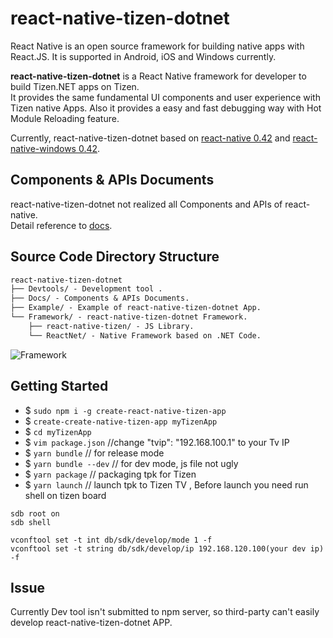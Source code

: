 # react-native-tizen-dotnet
React Native is an open source framework for building native apps with React.JS. It is supported in Android, iOS and Windows currently.

**react-native-tizen-dotnet** is a React Native framework for developer to build Tizen.NET apps on Tizen.  
It provides the same fundamental UI components and user experience with Tizen native Apps. Also it provides a easy and fast debugging way with Hot Module Reloading feature.

Currently, react-native-tizen-dotnet based on [react-native 0.42](https://github.com/facebook/react-native/tree/0.42-stable) and [react-native-windows 0.42](https://github.com/Microsoft/react-native-windows/tree/0.42-stable).  

## Components & APIs Documents

react-native-tizen-dotnet not realized all Components and APIs of react-native.  
Detail reference to [docs](Docs/doc-index.md).

## Source Code Directory Structure

```diff
react-native-tizen-dotnet
├── Devtools/ - Development tool .
├── Docs/ - Components & APIs Documents.
├── Example/ - Example of react-native-tizen-dotnet App.
└── Framework/ - react-native-tizen-dotnet Framework.
    ├── react-native-tizen/ - JS Library.
    └── ReactNet/ - Native Framework based on .NET Code.
```

![Framework](./Docs/img/Framework.PNG)


## Getting Started
-   $ ```sudo npm i -g create-react-native-tizen-app```
-   $ ```create-create-native-tizen-app myTizenApp```
-   $ ```cd myTizenApp```
-   $ ```vim package.json``` //change "tvip": "192.168.100.1" to your Tv IP
-   $ ```yarn bundle``` // for release mode
-   $ ```yarn bundle --dev``` // for dev mode, js file not ugly
-   $ ```yarn package``` // packaging tpk for Tizen
-   $ ```yarn launch``` // launch tpk to Tizen TV , Before launch you need run shell on tizen board

````shell
sdb root on 
sdb shell  

vconftool set -t int db/sdk/develop/mode 1 -f 
vconftool set -t string db/sdk/develop/ip 192.168.120.100(your dev ip) -f 
````


## Issue

Currently Dev tool isn't submitted to npm server, so third-party can't easily develop react-native-tizen-dotnet APP.

